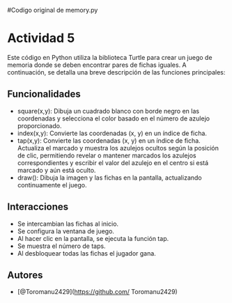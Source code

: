 #Codigo original de memory.py

# Actividad 5

Este código en Python utiliza la biblioteca Turtle para crear un juego de memoria donde se deben encontrar pares de fichas iguales. A continuación, se detalla una breve descripción de las funciones principales:


## Funcionalidades

- square(x,y): Dibuja un cuadrado blanco con borde negro en las coordenadas y selecciona el color basado en el número de azulejo proporcionado.
- index(x,y): Convierte las coordenadas (x, y) en un índice de ficha.
- tap(x,y): Convierte las coordenadas (x, y) en un índice de ficha. Actualiza el marcado y muestra los azulejos ocultos según la posición de clic, permitiendo revelar o mantener marcados los azulejos correspondientes y escribir el valor del azulejo en el centro si está marcado y aún está oculto.
- draw(): Dibuja la imagen y las fichas en la pantalla, actualizando continuamente el juego.

## Interacciones
- Se intercambian las fichas al inicio.
- Se configura la ventana de juego.
- Al hacer clic en la pantalla, se ejecuta la función tap.
- Se muestra el número de taps.
- Al desbloquear todas las fichas el jugador gana.

## Autores
- [@Toromanu2429](https://github.com/ Toromanu2429)
